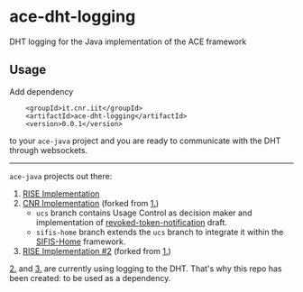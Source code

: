 # ace-dht-logging
DHT logging for the Java implementation of the ACE framework

## Usage

Add dependency

```
    <groupId>it.cnr.iit</groupId>
    <artifactId>ace-dht-logging</artifactId>
    <version>0.0.1</version>
```

to your `ace-java` project and you are ready to communicate with the DHT through websockets.

---

`ace-java` projects out there:
 
1) [RISE Implementation](https://bitbucket.org/marco-tiloca-sics/ace-java/)
2) [CNR Implementation](https://github.com/Daven00/ace-java) (forked from [1.](https://bitbucket.org/marco-tiloca-sics/ace-java/))
    -  `ucs` branch contains Usage Control as decision maker and implementation of [revoked-token-notification](https://datatracker.ietf.org/doc/draft-ietf-ace-revoked-token-notification/) draft.
    - `sifis-home` branch extends the `ucs` branch to integrate it within the [SIFIS-Home](https://github.com/sifis-home/) framework.
3) [RISE Implementation #2](https://github.com/rikard-sics/sifis-home/tree/master/ace) (forked from [1.](https://bitbucket.org/marco-tiloca-sics/ace-java/))

[2.](https://github.com/Daven00/ace-java) and [3.](https://github.com/rikard-sics/sifis-home/tree/master/ace) are currently using logging to the DHT. That's why this repo has been created: to be used as a dependency.
